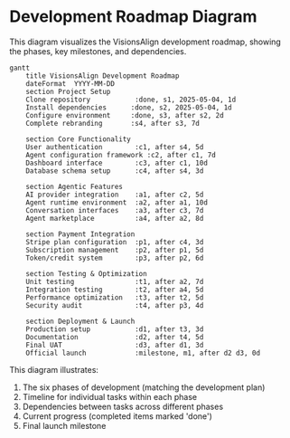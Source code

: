 # Development Roadmap Diagram

This diagram visualizes the VisionsAlign development roadmap, showing the phases, key milestones, and dependencies.

```mermaid
gantt
    title VisionsAlign Development Roadmap
    dateFormat  YYYY-MM-DD
    section Project Setup
    Clone repository           :done, s1, 2025-05-04, 1d
    Install dependencies      :done, s2, 2025-05-04, 1d
    Configure environment     :done, s3, after s2, 2d
    Complete rebranding       :s4, after s3, 7d
    
    section Core Functionality
    User authentication        :c1, after s4, 5d
    Agent configuration framework :c2, after c1, 7d
    Dashboard interface        :c3, after c1, 10d
    Database schema setup      :c4, after s4, 3d
    
    section Agentic Features
    AI provider integration    :a1, after c2, 5d
    Agent runtime environment  :a2, after a1, 10d
    Conversation interfaces    :a3, after c3, 7d
    Agent marketplace          :a4, after a2, 8d
    
    section Payment Integration
    Stripe plan configuration  :p1, after c4, 3d
    Subscription management    :p2, after p1, 5d
    Token/credit system        :p3, after p2, 6d
    
    section Testing & Optimization
    Unit testing               :t1, after a2, 7d
    Integration testing        :t2, after a4, 5d
    Performance optimization   :t3, after t2, 5d
    Security audit             :t4, after p3, 4d
    
    section Deployment & Launch
    Production setup           :d1, after t3, 3d
    Documentation              :d2, after t4, 5d
    Final UAT                  :d3, after d1, 3d
    Official launch            :milestone, m1, after d2 d3, 0d
```

This diagram illustrates:

1. The six phases of development (matching the development plan)
2. Timeline for individual tasks within each phase
3. Dependencies between tasks across different phases
4. Current progress (completed items marked 'done')
5. Final launch milestone
